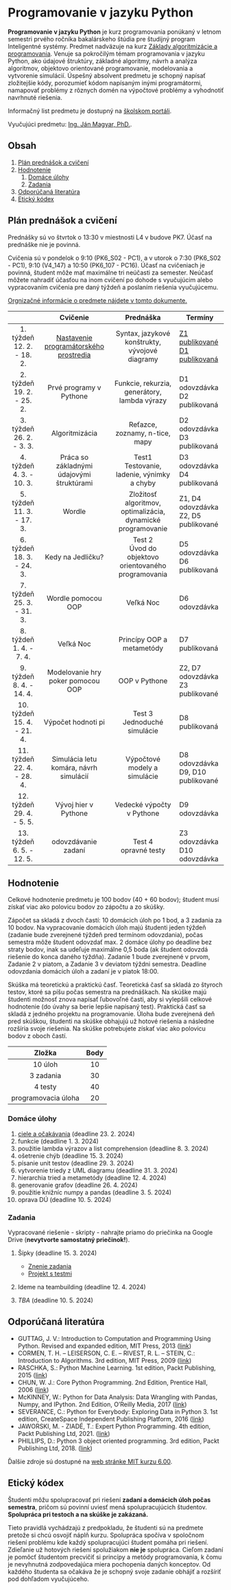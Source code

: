 # Programovanie v jazyku Python

**Programovanie v jazyku Python** je kurz programovania ponúkaný v letnom semestri prvého ročníka bakalárskeho štúdia pre študijný program Inteligentné systémy. Predmet nadväzuje na kurz [Základy algoritmizácie a programovania](https://kurzy.kpi.fei.tuke.sk/zap/). Venuje sa pokročilým témam programovania v jazyku Python, ako údajové štruktúry, základné algoritmy, návrh a analýza algoritmov, objektovo orientované programovanie, modelovania a vytvorenie simulácií. Úspešný absolvent predmetu je schopný napísať zložitejšie kódy, porozumieť kódom napísaným inými programátormi, namapovať problémy z rôznych domén na výpočtové problémy a vyhodnotiť navrhnuté riešenia.

Informačný list predmetu je dostupný na [školskom portáli](https://maisportal.tuke.sk/portal/studijneProgramy.mais).

Vyučujúci predmetu: [Ing. Ján Magyar, PhD.](http://www.cloudai.sk/people-janmagyar/).

## Obsah
1. [Plán prednášok a cvičení](#plan)
2. [Hodnotenie](#grading)
    1. [Domáce úlohy](#homeworks)
    2. [Zadania](#assignments)
    <!--3. [Skúška](#exam)-->
3. [Odporúčaná literatúra](#textbooks)
4. [Etický kódex](#collaboration)

## Plán prednášok a cvičení <a name="plan"></a>
Prednášky sú vo štvrtok o 13:30 v miestnosti L4 v budove PK7. Účasť na prednáške nie je povinná.

Cvičenia sú v pondelok o 9:10 (PK6_S02 - PC1), a v utorok o 7:30 (PK6_S02 - PC1), 9:10 (V4_147) a 10:50 (PK6_107 - PC16). Účasť na cvičeniach je povinná, študent môže mať maximálne tri neúčasti za semester. Neúčasť môžete nahradiť účasťou na inom cvičení po dohode s vyučujúcim alebo vypracovaním cvičenia pre daný týždeň a poslaním riešenia vyučujúcemu.

[Orgnizačné informácie o predmete nájdete v tomto dokumente.](lectures/Lecture-00.pdf)

|                               |                  Cvičenie                 |                           Prednáška                          |                        Termíny                          |
|:-----------------------------:|:-----------------------------------------:|:------------------------------------------------------------:|---------------------------------------------------------|
|  1. týždeň<br>12. 2. - 18. 2. |   [Nastavenie programátorského prostredia](labs/lab01-setting-up.ipynb)  |        Syntax, jazykové konštrukty, vývojové diagramy        |            [Z1 publikované](assignments/Zadanie1.pdf)<br>[D1 publikovaná](assignments/homeworks/homework01.md)             |
|  2. týždeň<br>19. 2. - 25. 2. |          Prvé programy v Pythone          |         Funkcie, rekurzia, generátory, lambda výrazy         |             D1 odovzdávka<br>D2 publikovaná             |
|  3. týždeň<br>26. 2. - 3. 3.  |               Algoritmizácia              |                Reťazce, zoznamy, n-tice, mapy                |             D2 odovzdávka<br>D3 publikovaná             |
|  4. týždeň<br>4. 3. - 10. 3.  | Práca so základnými údajovými štruktúrami |        Test1<br>Testovanie, ladenie, výnimky a chyby         |             D3 odovzdávka<br>D4 publikovaná             |
|  5. týždeň<br>11. 3. - 17. 3. |                   Wordle                  | Zložitosť algoritmov, optimalizácia, dynamické programovanie |         Z1, D4 odovzdávka<br>Z2, D5 publikované         |
|  6. týždeň<br>18. 3. - 24. 3. |             Kedy na Jedličku?             |    Test 2<br>Úvod do objektovo orientovaného programovania   |             D5 odovzdávka<br>D6 publikovaná             |
|  7. týždeň<br>25. 3. - 31. 3. |             Wordle pomocou OOP            |                           Veľká Noc                          |                     D6 odovzdávka                       |
|  8. týždeň<br>1. 4. - 7. 4.   |                 Veľká Noc                 |                   Princípy OOP a metametódy                  |                     D7 publikovaná                      |
|  9. týždeň<br>8. 4. - 14. 4.  |     Modelovanie hry poker pomocou OOP     |                         OOP v Pythone                        |           Z2, D7 odovzdávka<br>Z3 publikované           |
| 10. týždeň<br>15. 4. - 21. 4. |           Výpočet hodnoti pi              |                Test 3<br>Jednoduché simulácie                |                     D8 publikovaná                      |
| 11. týždeň<br>22. 4. - 28. 4. |   Simulácia letu komára, návrh simulácií  |                Výpočtové modely a simulácie                  |           D8 odovzdávka<br>D9, D10 publikované          |
| 12. týždeň<br>29. 4. - 5. 5.  |          Vývoj hier v Pythone             |                   Vedecké výpočty v Pythone                  |                      D9 odovzdávka                      |
| 13. týždeň<br>6. 5. - 12. 5.  |            odovzdávanie zadaní            |                    Test 4<br>opravné testy                   |             Z3 odovzdávka<br>D10 odovzdávka             |

## Hodnotenie <a name="grading"></a>

Celkové hodnotenie predmetu je 100 bodov (40 + 60 bodov); študent musí získať viac ako polovicu bodov zo zápočtu a zo skúšky.

Zápočet sa skladá z dvoch častí: 10 domácich úloh po 1 bod, a 3 zadania za 10 bodov. Na vypracovanie domácich úloh majú študenti jeden týždeň (zadanie bude zverejnené týždeň pred termínom odovzdania), počas semestra môže študent odovzdať max. 2 domáce úlohy po deadline bez straty bodov, inak sa udeľuje maximálne 0,5 boda (ak študent odovzdá riešenie do konca daného týždňa). Zadanie 1 bude zverejnené v prvom, Zadanie 2 v piatom, a Zadanie 3 v deviatom týždni semestra. Deadline odovzdania domácich úloh a zadaní je v piatok 18:00.

Skúška má teoretickú a praktickú časť. Teoretická časť sa skladá zo štyroch testov, ktoré sa píšu počas semestra na prednáškach. Na skúške majú študenti možnosť znova napísať ľubovoľné časti, aby si vylepšili celkové hodnotenie (do úvahy sa berie lepšie napísaný test). Praktická časť sa skladá z jedného projektu na programovanie. Úloha bude zverejnená deň pred skúškou, študenti na skúške obhajujú už hotové riešenia a následne rozšíria svoje riešenia. Na skúške potrebujete získať viac ako polovicu bodov z oboch častí.

|        Zložka       | Body |
|:-------------------:|:----:|
|       10 úloh       |  10  |
|      3 zadania      |  30  |
|       4 testy       |  40  |
| programovacia úloha |  20  |

### Domáce úlohy <a name="homeworks"></a>
1. [ciele a očakávania](assignments/homeworks/homework01.md) (deadline 23. 2. 2024)
2. funkcie (deadline 1. 3. 2024)
3. použitie lambda výrazov a list comprehension (deadline 8. 3. 2024)
4. ošetrenie chýb (deadline 15. 3. 2024)
5. písanie unit testov (deadline 29. 3. 2024)
6. vytvorenie triedy z UML diagramu (deadline 31. 3. 2024)
7. hierarchia tried a metametódy (deadline 12. 4. 2024)
8. generovanie grafov (deadline 26. 4. 2024)
9. použitie knižníc numpy a pandas (deadline 3. 5. 2024)
10. oprava DÚ (deadline 10. 5. 2024)

### Zadania <a name="assignments"></a>
Vypracované riešenie - skripty - nahrajte priamo do priečinka na Google Drive (**nevytvorte samostatný priečinok!**).

1. Šípky (deadline 15. 3. 2024)

    * [Znenie zadania](assignments/Zadanie1.pdf)
    * [Projekt s testmi](assignments/Assignment1.zip)

2. Ideme na teambuilding (deadline 12. 4. 2024)
3. *TBA* (deadline 10. 5. 2024)
<!--### Skúška <a name="exam"></a>-->

## Odporúčaná literatúra <a name="textbooks"></a>

* GUTTAG, J. V.: Introduction to Computation and Programming Using Python. Revised and expanded edition, MIT Press, 2013 ([link](https://doc.lagout.org/programmation/python/Introduction%20to%20Computation%20and%20Programming%20using%20Python%20%28rev.%20ed.%29%20%5BGuttag%202013-08-09%5D.pdf))
* CORMEN, T. H. – LEISERSON, C. E. – RIVEST, R. L. – STEIN, C.: Introduction to Algorithms. 3rd edition, MIT Press, 2009 ([link](https://ms.sapientia.ro/~kasa/Algorithms_3rd.pdf))
* RASCHKA, S.: Python Machine Learning. 1st edition, Packt Publishing, 2015 ([link](https://www.amazon.com/Python-Machine-Learning-scikit-learn-TensorFlow-ebook/dp/B0742K7HYF))
* CHUN, W. J.: Core Python Programming. 2nd Edition, Prentice Hall, 2006 ([link](https://www.amazon.com/Core-Python-Programming-Wesley-Chun/dp/0132269937))
* McKINNEY, W.: Python for Data Analysis: Data Wrangling with Pandas, Numpy, and IPython. 2nd Edition, O’Reilly Media, 2017 ([link](https://www.amazon.com/Python-Data-Analysis-Wrangling-IPython/dp/1491957662))
* SEVERANCE, C.: Python for Everybody: Exploring Data in Python 3. 1st edition, CreateSpace Independent Publishing Platform, 2016 ([link](https://www.amazon.com/Python-Everybody-Exploring-Data/dp/1530051126))
* JAWORSKI, M. - ZIADÉ, T.: Expert Python Programming. 4th edition, Packt Publishing Ltd, 2021. ([link](https://www.packtpub.com/product/expert-python-programming-fourth-edition/9781801071109))
* PHILLIPS, D.: Python 3 object oriented programming. 3rd edition, Packt Publishing Ltd, 2018. ([link](https://www.packtpub.com/product/python-3-object-oriented-programming-third-edition/9781789615852))

Ďalšie zdroje sú dostupné na [web stránke MIT kurzu 6.00](https://ocw.mit.edu/courses/electrical-engineering-and-computer-science/6-00-introduction-to-computer-science-and-programming-fall-2008/index.htm).

## Etický kódex <a name="collaboration"></a>
Študenti môžu spolupracovať pri riešení **zadaní a domácich úloh počas semestra**, pričom sú povinní uviesť mená spolupracujúcich študentov. **Spolupráca pri testoch a na skúške je zakázaná.**

Tieto pravidlá vychádzajú z predpokladu, že študenti sú na predmete pretože si chcú osvojiť náplň kurzu. Spolupráca spočíva v spoločnom riešení problému kde každý spolupracujúci študent pomáha pri riešení. Zdieľanie už hotových riešení spolužiakom **nie je** spolupráca. Cieľom zadaní je pomôcť študentom precvičiť si princípy a metódy programovania, k čomu je nevyhnutná zodpovedajúca miera pochopenia daných konceptov. Od každého študenta sa očakáva že je schopný svoje zadanie obhájiť a rozšíriť pod dohľadom vyučujúceho.
